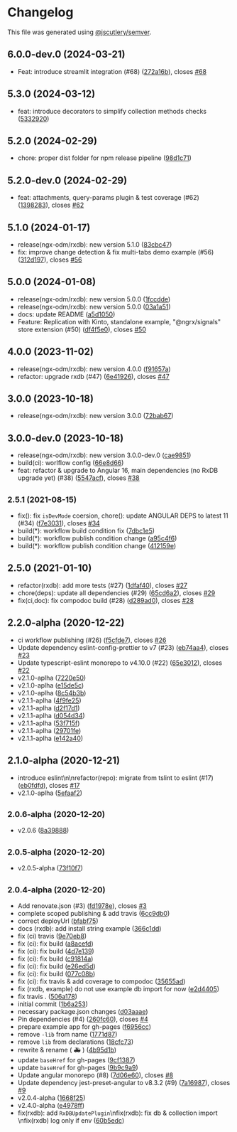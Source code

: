 # Changelog

This file was generated using [@jscutlery/semver](https://github.com/jscutlery/semver).

## 6.0.0-dev.0 (2024-03-21)

* Feat: introduce streamlit integration (#68) ([272a16b](https://github.com/voznik/ngx-odm/commit/272a16b)), closes [#68](https://github.com/voznik/ngx-odm/issues/68)



## 5.3.0 (2024-03-12)

* feat: introduce decorators to simplify collection methods checks ([5332920](https://github.com/voznik/ngx-odm/commit/5332920))



## 5.2.0 (2024-02-29)

* chore: proper dist folder for npm release pipeline ([98d1c71](https://github.com/voznik/ngx-odm/commit/98d1c71))



## 5.2.0-dev.0 (2024-02-29)

* feat: attachments, query-params plugin & test coverage (#62) ([1398283](https://github.com/voznik/ngx-odm/commit/1398283)), closes [#62](https://github.com/voznik/ngx-odm/issues/62)


## 5.1.0 (2024-01-17)

* release(ngx-odm/rxdb): new version 5.1.0 ([83cbc47](https://github.com/voznik/ngx-odm/commit/83cbc47))
* fix: improve change detection & fix multi-tabs demo example (#56) ([312d197](https://github.com/voznik/ngx-odm/commit/312d197)), closes [#56](https://github.com/voznik/ngx-odm/issues/56)


## 5.0.0 (2024-01-08)

* release(ngx-odm/rxdb): new version 5.0.0 ([1fccdde](https://github.com/voznik/ngx-odm/commit/1fccdde))
* release(ngx-odm/rxdb): new version 5.0.0 ([03a1a51](https://github.com/voznik/ngx-odm/commit/03a1a51))
* docs: update README ([a5d1050](https://github.com/voznik/ngx-odm/commit/a5d1050))
* Feature: Replication with Kinto, standalone example, "@ngrx/signals" store extension (#50) ([df4f5e0](https://github.com/voznik/ngx-odm/commit/df4f5e0)), closes [#50](https://github.com/voznik/ngx-odm/issues/50)


## 4.0.0 (2023-11-02)

* release(ngx-odm/rxdb): new version 4.0.0 ([f91657a](https://github.com/voznik/ngx-odm/commit/f91657a))
* refactor: upgrade rxdb (#47) ([6e41926](https://github.com/voznik/ngx-odm/commit/6e41926)), closes [#47](https://github.com/voznik/ngx-odm/issues/47)



## 3.0.0 (2023-10-18)

* release(ngx-odm/rxdb): new version 3.0.0 ([72bab67](https://github.com/voznik/ngx-odm/commit/72bab67))



## 3.0.0-dev.0 (2023-10-18)

* release(ngx-odm/rxdb): new version 3.0.0-dev.0 ([cae9851](https://github.com/voznik/ngx-odm/commit/cae9851))
* build(ci): worlflow config ([66e8d66](https://github.com/voznik/ngx-odm/commit/66e8d66))
* feat: refactor & upgrade to Angular 16, main dependencies (no RxDB upgrade yet) (#38) ([5547acf](https://github.com/voznik/ngx-odm/commit/5547acf)), closes [#38](https://github.com/voznik/ngx-odm/issues/38)



## <small>2.5.1 (2021-08-15)</small>

* fix(): fix `isDevMode` coersion, chore(): update ANGULAR DEPS to latest 11 (#34) ([f7e3031](https://github.com/voznik/ngx-odm/commit/f7e3031)), closes [#34](https://github.com/voznik/ngx-odm/issues/34)
* build(*): workflow build condition fix ([7dbc1e5](https://github.com/voznik/ngx-odm/commit/7dbc1e5))
* build(*): workflow publish condition change ([a95c4f6](https://github.com/voznik/ngx-odm/commit/a95c4f6))
* build(*): workflow publish condition change ([412159e](https://github.com/voznik/ngx-odm/commit/412159e))



## 2.5.0 (2021-01-10)

* refactor(rxdb): add more tests (#27) ([1dfaf40](https://github.com/voznik/ngx-odm/commit/1dfaf40)), closes [#27](https://github.com/voznik/ngx-odm/issues/27)
* chore(deps): update all dependencies (#29) ([65cd6a2](https://github.com/voznik/ngx-odm/commit/65cd6a2)), closes [#29](https://github.com/voznik/ngx-odm/issues/29)
* fix(ci,doc): fix compodoc build (#28) ([d289ad0](https://github.com/voznik/ngx-odm/commit/d289ad0)), closes [#28](https://github.com/voznik/ngx-odm/issues/28)



## 2.2.0-alpha (2020-12-22)

* ci workflow publishing (#26) ([f5cfde7](https://github.com/voznik/ngx-odm/commit/f5cfde7)), closes [#26](https://github.com/voznik/ngx-odm/issues/26)
* Update dependency eslint-config-prettier to v7 (#23) ([eb74aa4](https://github.com/voznik/ngx-odm/commit/eb74aa4)), closes [#23](https://github.com/voznik/ngx-odm/issues/23)
* Update typescript-eslint monorepo to v4.10.0 (#22) ([65e3012](https://github.com/voznik/ngx-odm/commit/65e3012)), closes [#22](https://github.com/voznik/ngx-odm/issues/22)
* v2.1.0-aplha ([7220e50](https://github.com/voznik/ngx-odm/commit/7220e50))
* v2.1.0-aplha ([e15de5c](https://github.com/voznik/ngx-odm/commit/e15de5c))
* v2.1.0-aplha ([8c54b3b](https://github.com/voznik/ngx-odm/commit/8c54b3b))
* v2.1.1-aplha ([4f9fe25](https://github.com/voznik/ngx-odm/commit/4f9fe25))
* v2.1.1-aplha ([d2f17d1](https://github.com/voznik/ngx-odm/commit/d2f17d1))
* v2.1.1-aplha ([d054d34](https://github.com/voznik/ngx-odm/commit/d054d34))
* v2.1.1-aplha ([53f715f](https://github.com/voznik/ngx-odm/commit/53f715f))
* v2.1.1-aplha ([29701fe](https://github.com/voznik/ngx-odm/commit/29701fe))
* v2.1.1-aplha ([e142a40](https://github.com/voznik/ngx-odm/commit/e142a40))



## 2.1.0-alpha (2020-12-21)

* introduce eslint\n\nrefactor(repo): migrate from tslint to eslint (#17) ([eb0fdfd](https://github.com/voznik/ngx-odm/commit/eb0fdfd)), closes [#17](https://github.com/voznik/ngx-odm/issues/17)
* v2.1.0-aplha ([5efaaf2](https://github.com/voznik/ngx-odm/commit/5efaaf2))



## <small>2.0.6-alpha (2020-12-20)</small>

* v2.0.6 ([8a39888](https://github.com/voznik/ngx-odm/commit/8a39888))



## <small>2.0.5-alpha (2020-12-20)</small>

* v2.0.5-alpha ([73f10f7](https://github.com/voznik/ngx-odm/commit/73f10f7))



## <small>2.0.4-alpha (2020-12-20)</small>

* Add renovate.json (#3) ([fd1978e](https://github.com/voznik/ngx-odm/commit/fd1978e)), closes [#3](https://github.com/voznik/ngx-odm/issues/3)
* complete scoped publishing & add travis ([6cc9db0](https://github.com/voznik/ngx-odm/commit/6cc9db0))
* correct deployUrl ([bfabf75](https://github.com/voznik/ngx-odm/commit/bfabf75))
* docs (rxdb): add install string example ([366c1dd](https://github.com/voznik/ngx-odm/commit/366c1dd))
* fix (ci) travis ([9e70eb8](https://github.com/voznik/ngx-odm/commit/9e70eb8))
* fix (ci): fix build ([a8acefd](https://github.com/voznik/ngx-odm/commit/a8acefd))
* fix (ci): fix build ([4d7e139](https://github.com/voznik/ngx-odm/commit/4d7e139))
* fix (ci): fix build ([c91814a](https://github.com/voznik/ngx-odm/commit/c91814a))
* fix (ci): fix build ([e26ed5d](https://github.com/voznik/ngx-odm/commit/e26ed5d))
* fix (ci): fix build ([077c08b](https://github.com/voznik/ngx-odm/commit/077c08b))
* fix (ci): fix travis & add coverage to compodoc ([35655ad](https://github.com/voznik/ngx-odm/commit/35655ad))
* fix (rxdb, example) do not use example db import for now ([e2d4405](https://github.com/voznik/ngx-odm/commit/e2d4405))
* fix travis . ([506a178](https://github.com/voznik/ngx-odm/commit/506a178))
* initial commit ([1b6a253](https://github.com/voznik/ngx-odm/commit/1b6a253))
* necessary package.json changes ([d03aaae](https://github.com/voznik/ngx-odm/commit/d03aaae))
* Pin dependencies (#4) ([260fc60](https://github.com/voznik/ngx-odm/commit/260fc60)), closes [#4](https://github.com/voznik/ngx-odm/issues/4)
* prepare example app for gh-pages ([f6956cc](https://github.com/voznik/ngx-odm/commit/f6956cc))
* remove `-lib` from name ([1771d87](https://github.com/voznik/ngx-odm/commit/1771d87))
* remove `lib` from declarations ([18cfc73](https://github.com/voznik/ngx-odm/commit/18cfc73))
* rewrite & rename ( :ambulance: ) ([4b95d1b](https://github.com/voznik/ngx-odm/commit/4b95d1b))
* update `baseHref` for gh-pages ([9cf1387](https://github.com/voznik/ngx-odm/commit/9cf1387))
* update `baseHref` for gh-pages ([9b9c9a9](https://github.com/voznik/ngx-odm/commit/9b9c9a9))
* Update angular monorepo (#8) ([7d06e60](https://github.com/voznik/ngx-odm/commit/7d06e60)), closes [#8](https://github.com/voznik/ngx-odm/issues/8)
* Update dependency jest-preset-angular to v8.3.2 (#9) ([7a16987](https://github.com/voznik/ngx-odm/commit/7a16987)), closes [#9](https://github.com/voznik/ngx-odm/issues/9)
* v2.0.4-alpha ([1668f25](https://github.com/voznik/ngx-odm/commit/1668f25))
* v2.4.0-alpha ([e4978ff](https://github.com/voznik/ngx-odm/commit/e4978ff))
* fix(rxdb): add `RxDBUpdatePlugin`\nfix(rxdb): fix db & collection import \nfix(rxdb) log only if env ([60b5edc](https://github.com/voznik/ngx-odm/commit/60b5edc))
